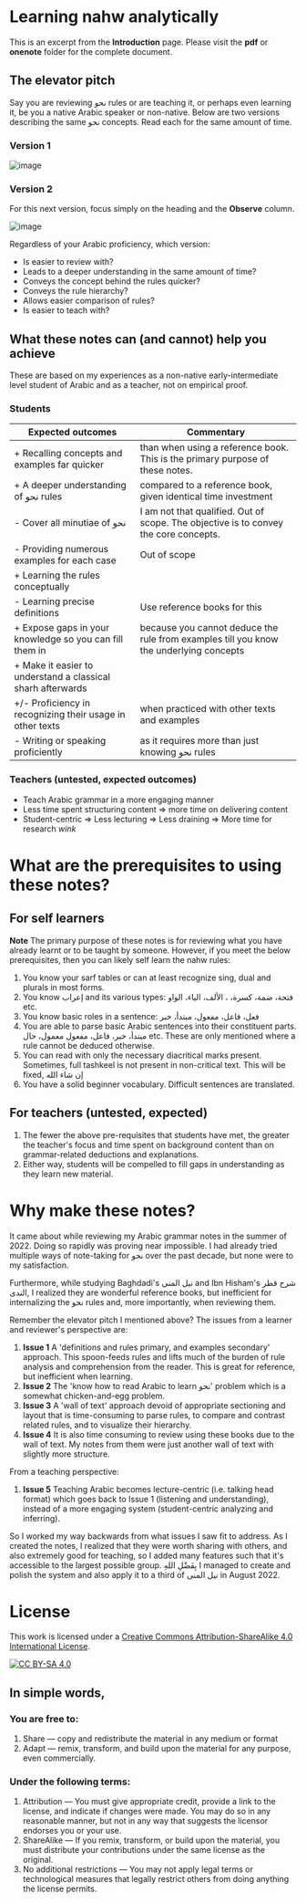 # Learning nahw analytically
This is an excerpt from the **Introduction** page. Please visit the **pdf** or **onenote** folder for the complete document.

## The elevator pitch

Say you are reviewing نحو rules or are teaching it, or perhaps even learning it, be you a native Arabic speaker or non-native. Below are two versions describing the same نحو concepts. Read each for the same amount of time.

### Version 1
![image](https://user-images.githubusercontent.com/5341129/186527333-5c471a3a-ee8b-44bf-8d68-5928d3d881c2.png)

### Version 2
For this next version, focus simply on the heading and the **Observe** column.

![image](https://user-images.githubusercontent.com/5341129/186527473-ee75f37e-2a52-4a21-bf0a-6bc9f17f1e89.png)

Regardless of your Arabic proficiency, which version:
- Is easier to review with?
- Leads to a deeper understanding in the same amount of time?
- Conveys the concept behind the rules quicker?
- Conveys the rule hierarchy?
- Allows easier comparison of rules?
- Is easier to teach with?
	
## What these notes can (and cannot) help you achieve

These are based on my experiences as a non-native early-intermediate level student of Arabic and as a teacher, not on empirical proof.

### Students
| Expected outcomes                                           | Commentary                                                                             |
|-------------------------------------------------------------|----------------------------------------------------------------------------------------|
| + Recalling concepts and examples far quicker               | than when using a reference book. This is the primary purpose of these notes.          |
| + A deeper understanding of نحو rules                       | compared to a reference book, given identical time investment                          |
| - Cover all minutiae of نحو                                 | I am not that qualified. Out of scope. The objective is to convey the core concepts.   |
| - Providing numerous examples for each case                 | Out of scope                                                                           |
| + Learning the rules conceptually                           |                                                                                        |
| - Learning precise definitions                              | Use reference books for this                                                           |
| + Expose gaps in your knowledge so you can fill them in     | because you cannot deduce the rule from examples till you know the underlying concepts |
| + Make it easier to understand a classical sharh afterwards |                                                                                        |
| +/- Proficiency in recognizing their usage in other texts   | when practiced with other texts and examples                                           |
| - Writing or speaking proficiently                          | as it requires more than just knowing نحو rules                                        |

### Teachers (untested, expected outcomes)
- Teach Arabic grammar in a more engaging manner
- Less time spent structuring content ⇒ more time on delivering content
- Student-centric ⇒ Less lecturing ⇒ Less draining ⇒ More time for research *wink*

# What are the prerequisites to using these notes?
## For self learners
**Note** The primary purpose of these notes is for reviewing what you have already learnt or to be taught by someone. However, if you meet the below prerequisites, then you can likely self learn the nahw rules:
1. You know your sarf tables or can at least recognize sing, dual and plurals in most forms.
2. You know إعراب and its various types: فتحة، ضمة، كسرة، ، الألف، الياء، الواو etc.
3. You know basic roles in a sentence: فعل، فاعل، مفعول، مبتدأ، خبر
4. You are able to parse basic Arabic sentences into their constituent parts. مبتدأ، خبر، فاعل، مفعول معمول، حال etc. These are only mentioned where a rule cannot be deduced otherwise.
5. You can read with only the necessary diacritical marks present. Sometimes, full tashkeel is not present in non-critical text. This will be fixed, إن شاء الله
6. You have a solid beginner vocabulary. Difficult sentences are translated.

## For teachers (untested, expected)
1. The fewer the above pre-requisites that students have met, the greater the teacher's focus and time spent on background content than on grammar-related deductions and explanations. 
2. Either way, students will be compelled to fill gaps in understanding as they learn new material.

# Why make these notes?
It came about while reviewing my Arabic grammar notes in the summer of 2022. Doing so rapidly was proving near impossible. I had already tried multiple ways of note-taking for نحو over the past decade, but none were to my satisfaction.

Furthermore, while studying Baghdadi's نيل المنى and Ibn Hisham's شرح قطر الندى, I realized they are wonderful reference books, but inefficient for internalizing the نحو rules and, more importantly, when reviewing them. 

Remember the elevator pitch I mentioned above? The issues from a learner and reviewer's perspective are:
1. **Issue 1** A 'definitions and rules primary, and examples secondary' approach. This spoon-feeds rules and lifts much of the burden of rule analysis and comprehension from the reader. This is great for reference, but inefficient when learning.
2. **Issue 2** The 'know how to read Arabic to learn نحو' problem which is a somewhat chicken-and-egg problem.
3. **Issue 3** A 'wall of text' approach devoid of appropriate sectioning and layout that is time-consuming to parse rules, to compare and contrast related rules, and to visualize their hierarchy.
4. **Issue 4** It is also time consuming to review using these books due to the wall of text. My notes from them were just another wall of text with slightly more structure.

From a teaching perspective:
1. **Issue 5** Teaching Arabic becomes lecture-centric (i.e. talking head format) which goes back to Issue 1 (listening and understanding), instead of a more engaging system (student-centric analyzing and inferring).

So I worked my way backwards from what issues I saw fit to address. As I created the notes, I realized that they were worth sharing with others, and also extremely good for teaching, so I added many features such that it's accessible to the largest possible group. بِفَضْلِ اللهِ I managed to create and polish the system and also apply it to a third of نيل المنى in August 2022.

# License
This work is licensed under a
[Creative Commons Attribution-ShareAlike 4.0 International License][cc-by-sa].

[![CC BY-SA 4.0][cc-by-sa-image]][cc-by-sa]

[cc-by-sa]: http://creativecommons.org/licenses/by-sa/4.0/
[cc-by-sa-image]: https://licensebuttons.net/l/by-sa/4.0/88x31.png
[cc-by-sa-shield]: https://img.shields.io/badge/License-CC%20BY--SA%204.0-lightgrey.svg

## In simple words,
### You are free to:
1. Share — copy and redistribute the material in any medium or format
2. Adapt — remix, transform, and build upon the material
for any purpose, even commercially.

### Under the following terms:
1. Attribution — You must give appropriate credit, provide a link to the license, and indicate if changes were made. You may do so in any reasonable manner, but not in any way that suggests the licensor endorses you or your use.
2. ShareAlike — If you remix, transform, or build upon the material, you must distribute your contributions under the same license as the original.
3. No additional restrictions — You may not apply legal terms or technological measures that legally restrict others from doing anything the license permits.

